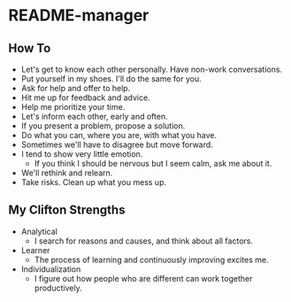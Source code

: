 # README-manager

## How To

* Let's get to know each other personally. Have non-work conversations.
* Put yourself in my shoes. I'll do the same for you.
* Ask for help and offer to help.
* Hit me up for feedback and advice.
* Help me prioritize your time.
* Let's inform each other, early and often.
* If you present a problem, propose a solution.
* Do what you can, where you are, with what you have.
* Sometimes we'll have to disagree but move forward.
* I tend to show very little emotion.
  * If you think I should be nervous but I seem calm, ask me about it.
* We'll rethink and relearn.
* Take risks. Clean up what you mess up.

## My Clifton Strengths

* Analytical
  * I search for reasons and causes, and think about all factors.
* Learner
  * The process of learning and continuously improving excites me.
* Individualization
  * I figure out how people who are different can work together productively.
